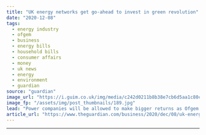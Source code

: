 ```yaml
---
title: "UK energy networks get go-ahead to invest in green revolution"
date: "2020-12-08"
tags: 
  - energy industry
  - ofgem
  - business
  - energy bills
  - household bills
  - consumer affairs
  - money
  - uk news
  - energy
  - environment
  - guardian
source: "guardian"
image_url: "https://i.guim.co.uk/img/media/c242d0211b8b38e7cb6d5aa1c80c27e5a1ab7129/0_384_5760_3456/master/5760.jpg?width=460&quality=85&auto=format&fit=max&s=92cad0b913177dbddbefde7ba73c87c6"
image_fp: "/assets/img/post_thumbnails/189.jpg"
lead: "Power companies will be allowed to make bigger returns as Ofgem relaxes proposalsThe industry regulator will allow energy networks to plough at least £40bn into the green revolution and make higher returns on their investments, after companies threat..."
article_url: "https://www.theguardian.com/business/2020/dec/08/uk-energy-networks-green-revolution-returns-ofgem"
---
```


---
